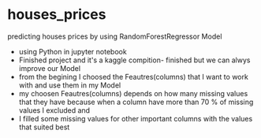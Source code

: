 # houses_prices
predicting houses prices by using RandomForestRegressor Model
- using Python in jupyter notebook
- Finished project and it's a kaggle compition- finished but we can alwys improve our Model
- from the begining I choosed the Feautres(columns) that I want to work with and use them in my Model
- my choosen Feautres(columns) depends on how many missing values that they have because when a column have more than 70 % of missing values I excluded and
- I filled some missing values for other important columns with the  values that suited best
